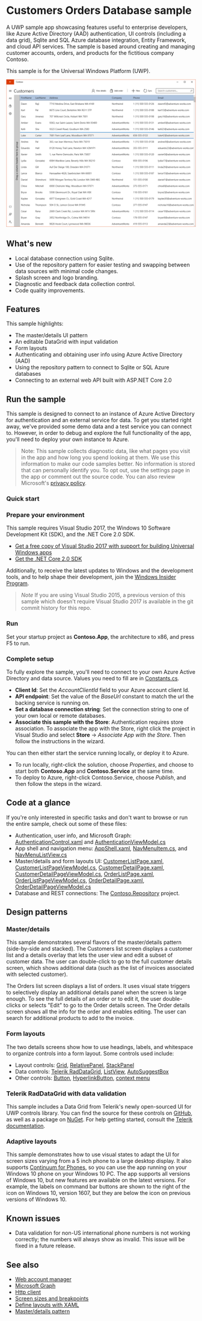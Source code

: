 <!---
  category: ControlsLayoutAndText Data IdentitySecurityAndEncryption Navigation NetworkingAndWebServices
-->

# Customers Orders Database sample 

A UWP sample app showcasing features useful to enterprise developers, like Azure Active Directory (AAD) authentication, 
UI controls (including a data grid), Sqlite and SQL Azure database integration, Entity Framework, and cloud API services. 
The sample is based around creating and managing customer accounts, orders, and products for the fictitious company Contoso. 

This sample is for the Universal Windows Platform (UWP). 

![ContosoApp screenshot 1](screenshot1.png)

## What's new

- Local database connection using Sqlite. 
- Use of the repository pattern for easier testing and swapping between data sources with minimal code changes. 
- Splash screen and logo branding. 
- Diagnostic and feedback data collection control.
- Code quality improvements. 

## Features

This sample highlights: 

- The master/details UI pattern
- An editable DataGrid with input validation
- Form layouts
- Authenticating and obtaining user info using Azure Active Directory (AAD)
- Using the repository pattern to connect to Sqlite or SQL Azure databases
- Connecting to an external web API built with ASP.NET Core 2.0

## Run the sample

This sample is designed to connect to an instance of Azure Active Directory for authentication and an external service for data. 
To get you started right away, we've provided some demo data and a test service you can connect to. 
However, in order to debug and explore the full functionality of the app, you'll need to deploy your own instance to Azure.

> Note: This sample collects diagnostic data, like what pages you visit in the app and how long you spend looking at them. 
We use this information to make our code samples better. No information is stored that can personally identify you. 
To opt out, use the settings page in the app or comment out the source code. 
You can also review Microsoft's [privacy policy](https://go.microsoft.com/fwlink/?LinkId=521839). 

### Quick start 

### Prepare your environment

This sample requires Visual Studio 2017, the Windows 10 Software Development Kit (SDK), and the .NET Core 2.0 SDK.

* [Get a free copy of Visual Studio 2017 with support for building Universal Windows apps](http://go.microsoft.com/fwlink/?LinkID=280676)
* [Get the .NET Core 2.0 SDK](https://www.microsoft.com/net/core)

Additionally, to receive the latest updates to Windows and the development tools, and to help shape their development, join 
the [Windows Insider Program](https://insider.windows.com/ "Become a Windows Insider").

> *Note* If you are using Visual Studio 2015, a previous version of this sample which doesn't require Visual Studio 2017 is 
available in the git commit history for this repo.

### Run

Set your startup project as **Contoso.App**, the architecture to x86, and press F5 to run.

### Complete setup

To fully explore the sample, you'll need to connect to your own Azure Active Directory and data source. Values you need to fill 
are in [Constants.cs](Contoso.Repository/Constants.cs). 

- **Client Id**: Set the *AccountClientId* field to your Azure account client Id.
- **API endpoint**: Set the value of the *BaseUrl* constant to match the url the backing service is running on.
- **Set a database connection string**: Set the connection string to one of your own local or remote databases.
- **Associate this sample with the Store**: Authentication requires store association. To associate the app with the Store, 
right click the project in Visual Studio and select **Store** -> *Associate App with the Store*. Then follow the instructions in the wizard.

You can then either start the service running locally, or deploy it to Azure. 

- To run locally, right-click the solution, choose *Properties*, and choose to start both **Contoso.App** and **Contoso.Service** at the same time. 
- To deploy to Azure, right-click Contoso.Service, choose *Publish*, and then follow the steps in the wizard.

## Code at a glance

If you're only interested in specific tasks and don't want to browse or run the entire sample, check out some of these files: 

- Authentication, user info, and Microsoft Graph: [AuthenticationControl.xaml](Contoso.App/UserControls/AuthenticationControl.xaml) 
and [AuthenticationViewModel.cs](Contoso.App/ViewModels/AuthenticationViewModel.cs)
- App shell and navigation menu: [AppShell.xaml](Contoso.App/AppShell.xaml), [NavMenuItem.cs](Contoso.App/Navigation/NavMenuItem.cs), 
and [NavMenuListView.cs](Contoso.App/Navigation/NavMenuListView.cs)
- Master/details and form layouts UI: [CustomerListPage.xaml](Contoso.App/Views/CustomerListPage.xaml), 
[CustomerListPageViewModel.cs](Contoso.App/ViewModels/CustomerListPageViewModel.cs), [CustomerDetailPage.xaml](Contoso.App/Views/CustomerDetailPage.xaml), 
[CustomerDetailPageViewModel.cs](Contoso.App/ViewModels/CustomerDetailsPageViewModel.cs), [OrderListPage.xaml](Contoso.App/Views/OrderListPage.xaml), 
[OrderListPageViewModel.cs](Contoso.App/ViewModels/OrderListPageViewModel.cs), [OrderDetailPage.xaml](Contoso.App/Views/OrderDetailPage.xaml), 
[OrderDetailPageViewModel.cs](Contoso.App/ViewModels/OrderDetailPageViewModel.cs)
- Database and REST connections: The [Contoso.Repository](Contoso.Repository/) project.

## Design patterns

### Master/details

This sample demonstrates several flavors of the master/details pattern (side-by-side and stacked). 
The Customers list screen displays a customer list and a details overlay that lets the user view and edit a subset of customer data. 
The user can double-click to go to the full customer details screen, which shows additional data (such as the list of invoices 
associated with selected customer). 

The Orders list screen displays a list of orders. It uses visual state triggers to selectively display an additional details 
panel when the screen is large enough. To see the full details of an order or to edit it, the user double-clicks or selects "Edit" 
to go to the Order details screen. The Order details screen shows all the info for the order and enables editing. 
The user can search for additional products to add to the invoice.

### Form layouts

The two details screens show how to use headings, labels, and whitespace to organize controls into a form layout. Some controls used include:

- Layout controls: [Grid](https://msdn.microsoft.com/library/windows/apps/Windows.UI.Xaml.Controls.Grid), 
[RelativePanel](https://msdn.microsoft.com/library/windows/apps/Windows.UI.Xaml.Controls.RelativePanel), 
[StackPanel](https://msdn.microsoft.com/library/windows/apps/Windows.UI.Xaml.Controls.StackPanel)
- Data controls: [Telerik RadDataGrid](http://docs.telerik.com/devtools/universal-windows-platform/controls/raddatagrid/columns/datagrid-overview), 
[ListView](https://msdn.microsoft.com/library/windows/apps/Windows.UI.Xaml.Controls.ListView), 
[AutoSuggestBox](https://msdn.microsoft.com/library/windows/apps/Windows.UI.Xaml.Controls.AutoSuggestBox)
- Other controls: [Button](https://msdn.microsoft.com/library/windows/apps/Windows.UI.Xaml.Controls.Button), 
[HyperlinkButton](https://msdn.microsoft.com/library/windows/apps/Windows.UI.Xaml.Controls.HyperlinkButton), 
[context menu](https://msdn.microsoft.com/windows/uwp/controls-and-patterns/menus)

### Telerik RadDataGrid with data validation

This sample includes a Data Grid from Telerik's newly open-sourced UI for UWP controls library. You can find the source for these controls 
on [GitHub](https://github.com/telerik/UI-For-UWP), as well as a package on [NuGet](https://www.nuget.org/packages/Telerik.UI.for.UniversalWindowsPlatform). 
For help getting started, consult the [Telerik documentation](http://docs.telerik.com/devtools/universal-windows-platform/). 

### Adaptive layouts

This sample demonstrates how to use visual states to adapt the UI for screen sizes varying from a 5 inch phone to a large desktop display. 
It also supports [Continuum for Phones](https://www.microsoft.com/windows/continuum), so you can use the app running on your 
Windows 10 phone on your Windows 10 PC. The app supports all versions of Windows 10, but new features are available on the latest versions. 
For example, the labels on command bar buttons are shown to the right of the icon on Windows 10, version 1607, but they are below 
the icon on previous versions of Windows 10.

## Known issues

* Data validation for non-US international phone numbers is not working correctly; the numbers will always show as invalid. 
This issue will be fixed in a future release.

## See also

- [Web account manager](https://msdn.microsoft.com/windows/uwp/security/web-account-manager)
- [Microsoft Graph](https://graph.microsoft.io/)
- [Http client](https://msdn.microsoft.com/windows/uwp/networking/httpclient)
- [Screen sizes and breakpoints](https://msdn.microsoft.com/windows/uwp/layout/screen-sizes-and-breakpoints-for-responsive-design)
- [Define layouts with XAML](https://msdn.microsoft.com/windows/uwp/layout/layouts-with-xaml)
- [Master/details pattern](https://msdn.microsoft.com/en-us/windows/uwp/controls-and-patterns/master-details)